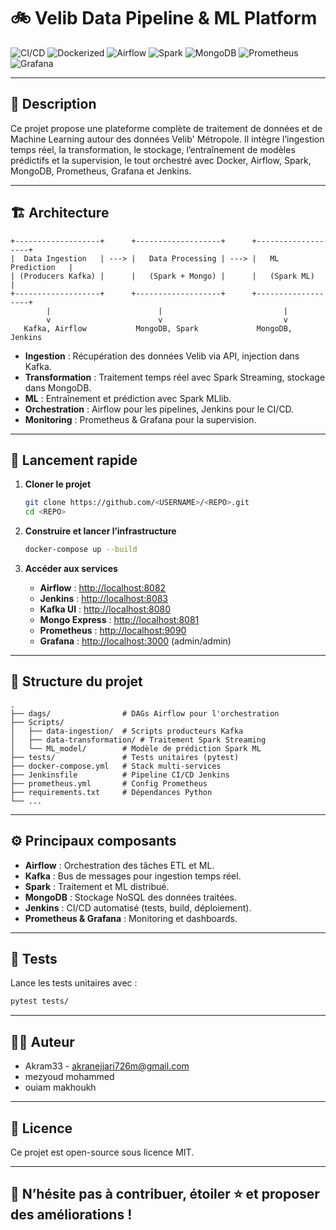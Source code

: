 # 🚲 Velib Data Pipeline & ML Platform

![CI/CD](https://img.shields.io/badge/CI%2FCD-Jenkins-blue)
![Dockerized](https://img.shields.io/badge/Docker-Compose-blue)
![Airflow](https://img.shields.io/badge/Orchestration-Airflow-green)
![Spark](https://img.shields.io/badge/BigData-Spark-orange)
![MongoDB](https://img.shields.io/badge/Database-MongoDB-brightgreen)
![Prometheus](https://img.shields.io/badge/Monitoring-Prometheus-yellow)
![Grafana](https://img.shields.io/badge/Dashboard-Grafana-red)

---

## 📖 Description

Ce projet propose une plateforme complète de traitement de données et de Machine Learning autour des données Velib' Métropole. Il intègre l’ingestion temps réel, la transformation, le stockage, l’entraînement de modèles prédictifs et la supervision, le tout orchestré avec Docker, Airflow, Spark, MongoDB, Prometheus, Grafana et Jenkins.

---

## 🏗️ Architecture

```
+-------------------+      +-------------------+      +-------------------+
|  Data Ingestion   | ---> |   Data Processing | ---> |   ML Prediction   |
| (Producers Kafka) |      |   (Spark + Mongo) |      |   (Spark ML)      |
+-------------------+      +-------------------+      +-------------------+
        |                        |                           |
        v                        v                           v
   Kafka, Airflow           MongoDB, Spark             MongoDB, Jenkins
```

- **Ingestion** : Récupération des données Velib via API, injection dans Kafka.
- **Transformation** : Traitement temps réel avec Spark Streaming, stockage dans MongoDB.
- **ML** : Entraînement et prédiction avec Spark MLlib.
- **Orchestration** : Airflow pour les pipelines, Jenkins pour le CI/CD.
- **Monitoring** : Prometheus & Grafana pour la supervision.

---

## 🚀 Lancement rapide

1. **Cloner le projet**
   ```sh
   git clone https://github.com/<USERNAME>/<REPO>.git
   cd <REPO>
   ```

2. **Construire et lancer l’infrastructure**
   ```sh
   docker-compose up --build
   ```

3. **Accéder aux services**
   - **Airflow** : [http://localhost:8082](http://localhost:8082)
   - **Jenkins** : [http://localhost:8083](http://localhost:8083)
   - **Kafka UI** : [http://localhost:8080](http://localhost:8080)
   - **Mongo Express** : [http://localhost:8081](http://localhost:8081)
   - **Prometheus** : [http://localhost:9090](http://localhost:9090)
   - **Grafana** : [http://localhost:3000](http://localhost:3000) (admin/admin)

---

## 📂 Structure du projet

```
.
├── dags/                # DAGs Airflow pour l'orchestration
├── Scripts/
│   ├── data-ingestion/  # Scripts producteurs Kafka
│   ├── data-transformation/ # Traitement Spark Streaming
│   └── ML_model/        # Modèle de prédiction Spark ML
├── tests/               # Tests unitaires (pytest)
├── docker-compose.yml   # Stack multi-services
├── Jenkinsfile          # Pipeline CI/CD Jenkins
├── prometheus.yml       # Config Prometheus
├── requirements.txt     # Dépendances Python
└── ...
```

---

## ⚙️ Principaux composants

- **Airflow** : Orchestration des tâches ETL et ML.
- **Kafka** : Bus de messages pour ingestion temps réel.
- **Spark** : Traitement et ML distribué.
- **MongoDB** : Stockage NoSQL des données traitées.
- **Jenkins** : CI/CD automatisé (tests, build, déploiement).
- **Prometheus & Grafana** : Monitoring et dashboards.

---

## 🧪 Tests

Lance les tests unitaires avec :
```sh
pytest tests/
```

---

## 👨‍💻 Auteur

- Akram33 - [akranejjari726m@gmail.com](mailto:akranejjari726m@gmail.com)
- mezyoud mohammed
- ouiam makhoukh

---

## 📜 Licence

Ce projet est open-source sous licence MIT.

---

## 🌟 N’hésite pas à contribuer, étoiler ⭐ et proposer des améliorations !
